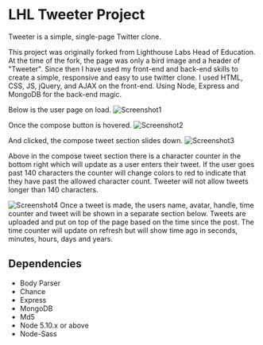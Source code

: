 # LHL Tweeter Project

Tweeter is a simple, single-page Twitter clone.

This project was originally forked from Lighthouse Labs Head of Education. At the time of the fork, the page was only a bird image and a header of "Tweeter". Since then I have used my front-end and back-end skills to create a simple, responsive and easy to use twitter clone. I used HTML, CSS, JS, jQuery, and AJAX on the front-end. Using Node, Express and MongoDB for the back-end magic.

Below is the user page on load.
![Screenshot1](https://raw.github.com/DorianKwan/tweetr/master/public/images/screenshots/Screenshot1.png)

Once the compose button is hovered.
![Screenshot2](https://raw.github.com/DorianKwan/tweetr/master/public/images/screenshots/Screenshot2.png)

And clicked, the compose tweet section slides down.
![Screenshot3](https://raw.github.com/DorianKwan/tweetr/master/public/images/screenshots/Screenshot3.png)

Above in the compose tweet section there is a character counter in the bottom right which will update as a user enters their tweet. If the user goes past 140 characters the counter will change colors to red to indicate that they have past the allowed character count. Tweeter will not allow tweets longer than 140 characters.

![Screenshot4](https://raw.github.com/DorianKwan/tweetr/master/public/images/screenshots/Screenshot4.png)
Once a tweet is made, the users name, avatar, handle, time counter and tweet will be shown in a separate section below. Tweets are uploaded and put on top of the page based on the time since the post. The time counter will update on refresh but will show time ago in seconds, minutes, hours, days and years.

## Dependencies
- Body Parser
- Chance
- Express
- MongoDB
- Md5
- Node 5.10.x or above
- Node-Sass
